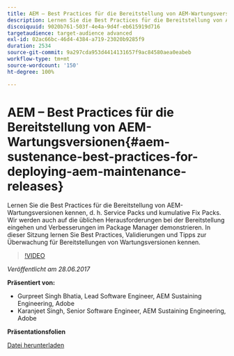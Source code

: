```yaml
---
title: AEM – Best Practices für die Bereitstellung von AEM-Wartungsversionen
description: Lernen Sie die Best Practices für die Bereitstellung von AEM-Wartungsversionen kennen, d. h. Service Packs und kumulative Fix Packs. Wir werden auch auf die üblichen Herausforderungen bei der Bereitstellung eingehen und Verbesserungen im Package Manager demonstrieren. In dieser Sitzung lernen Sie Best Practices, Validierungen und Tipps zur Überwachung für Bereitstellungen von Wartungsversionen kennen.
discoiquuid: 9020b761-503f-4e4a-9d4f-eb615919d716
targetaudience: target-audience advanced
exl-id: 02ac66bc-46d4-4384-a719-23020b9285f9
duration: 2534
source-git-commit: 9a297cda953d4414131657f9ac84580aea0eabeb
workflow-type: tm+mt
source-wordcount: '150'
ht-degree: 100%

---
```


# AEM – Best Practices für die Bereitstellung von AEM-Wartungsversionen{#aem-sustenance-best-practices-for-deploying-aem-maintenance-releases}

Lernen Sie die Best Practices für die Bereitstellung von AEM-Wartungsversionen kennen, d. h. Service Packs und kumulative Fix Packs. Wir werden auch auf die üblichen Herausforderungen bei der Bereitstellung eingehen und Verbesserungen im Package Manager demonstrieren. In dieser Sitzung lernen Sie Best Practices, Validierungen und Tipps zur Überwachung für Bereitstellungen von Wartungsversionen kennen.

>[!VIDEO](https://video.tv.adobe.com/v/18982/?quality=9)

*Veröffentlicht am 28.06.2017*

**Präsentiert von:**

* Gurpreet Singh Bhatia, Lead Software Engineer, AEM Sustaining Engineering, Adobe
* Karanjeet Singh, Senior Software Engineer, AEM Sustaining Engineering, Adobe

**Präsentationsfolien**

[Datei herunterladen](assets/aem-sustenance-best-practices-gems.pdf)
<!--
[Get back to the Overview](https://helpx.adobe.com/experience-manager/kt/eseminars/gems/aem-index.html)
-->
